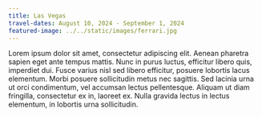 ```yaml
---
title: Las Vegas
travel-dates: August 10, 2024 - September 1, 2024
featured-image: ../../static/images/ferrari.jpg
---
```

Lorem ipsum dolor sit amet, consectetur adipiscing elit. Aenean pharetra sapien eget ante tempus mattis. Nunc in purus luctus, efficitur libero quis, imperdiet dui. Fusce varius nisl sed libero efficitur, posuere lobortis lacus elementum. Morbi posuere sollicitudin metus nec sagittis. Sed lacinia urna ut orci condimentum, vel accumsan lectus pellentesque. Aliquam ut diam fringilla, consectetur ex in, laoreet ex. Nulla gravida lectus in lectus elementum, in lobortis urna sollicitudin.